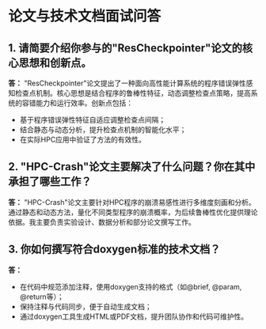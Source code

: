 
# 论文与技术文档面试问答

## 1. 请简要介绍你参与的"ResCheckpointer"论文的核心思想和创新点。

**答：**
"ResCheckpointer"论文提出了一种面向高性能计算系统的程序错误弹性感知检查点机制。核心思想是结合程序的鲁棒性特征，动态调整检查点策略，提高系统的容错能力和运行效率。创新点包括：
- 基于程序错误弹性特征自适应调整检查点间隔；
- 结合静态与动态分析，提升检查点机制的智能化水平；
- 在实际HPC应用中验证了方法的有效性。

## 2. "HPC-Crash"论文主要解决了什么问题？你在其中承担了哪些工作？

**答：**
"HPC-Crash"论文主要针对HPC程序的崩溃易感性进行多维度刻画和分析。通过静态和动态方法，量化不同类型程序的崩溃概率，为后续鲁棒性优化提供理论依据。我主要负责实验设计、数据分析和部分论文撰写工作。

## 3. 你如何撰写符合doxygen标准的技术文档？

**答：**
- 在代码中规范添加注释，使用doxygen支持的格式（如@brief, @param, @return等）；
- 保持注释与代码同步，便于自动生成文档；
- 通过doxygen工具生成HTML或PDF文档，提升团队协作和代码可维护性。 
